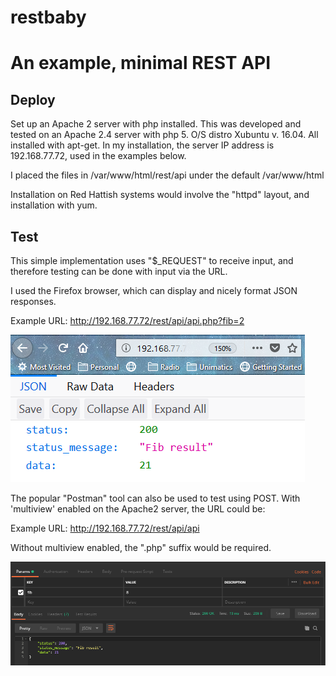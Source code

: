 # restbaby
# An example, minimal REST API

## Deploy

Set up an Apache 2 server with php installed. This was developed and tested on an Apache 2.4 server with php 5. O/S distro Xubuntu v. 16.04. All installed with apt-get. In my installation, the server IP address is 192.168.77.72, used in the examples below.

I placed the files in /var/www/html/rest/api under the default /var/www/html

Installation on Red Hattish systems would involve the "httpd" layout, and installation with yum.

## Test

This simple implementation uses "$\_REQUEST" to receive input, and therefore testing can be done with input via the URL.

I used the Firefox browser, which can display and nicely format JSON responses.

Example URL: http://192.168.77.72/rest/api/api.php?fib=2

![image of JSON GETvresponse rendered on Firefox](https://github.com/hughbuntu/restbaby/blob/master/json_result_firefox.png "Display JSON GET Response on Firefox")

The popular "Postman" tool can also be used to test using POST. With 'multiview' enabled on the Apache2 server, the URL could be:

Example URL: http://192.168.77.72/rest/api/api

Without multiview enabled, the ".php" suffix would be required.

![image of JSON POST response rendered on "Postman"](https://github.com/hughbuntu/restbaby/blob/master/json_result.png "Display JSON POST Response on Postman")
